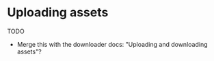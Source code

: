 # Uploading assets

TODO
- Merge this with the downloader docs: "Uploading and downloading assets"?
